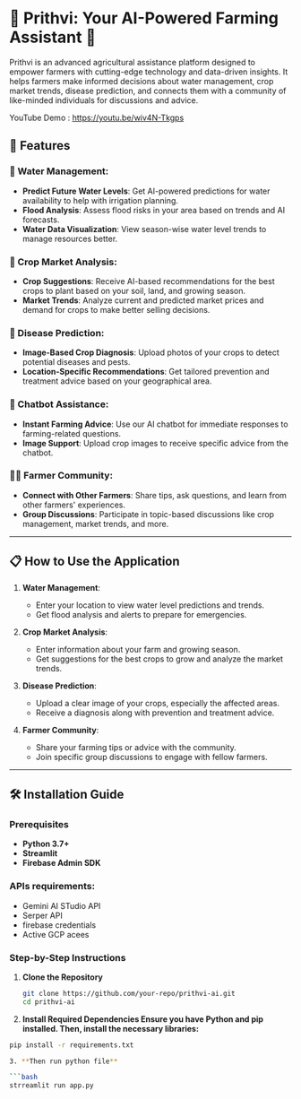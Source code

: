 [](https://github.com/Yashwanth-79/Prithvi/blob/main/logo.png)

# 🌾 Prithvi: Your AI-Powered Farming Assistant 🌾

Prithvi is an advanced agricultural assistance platform designed to empower farmers with cutting-edge technology and data-driven insights. It helps farmers make informed decisions about water management, crop market trends, disease prediction, and connects them with a community of like-minded individuals for discussions and advice.

YouTube Demo : https://youtu.be/wiv4N-Tkgps

## 🚀 Features

### 🌊 Water Management:
- **Predict Future Water Levels**: Get AI-powered predictions for water availability to help with irrigation planning.
- **Flood Analysis**: Assess flood risks in your area based on trends and AI forecasts.
- **Water Data Visualization**: View season-wise water level trends to manage resources better.

### 🌾 Crop Market Analysis:
- **Crop Suggestions**: Receive AI-based recommendations for the best crops to plant based on your soil, land, and growing season.
- **Market Trends**: Analyze current and predicted market prices and demand for crops to make better selling decisions.

### 🦠 Disease Prediction:
- **Image-Based Crop Diagnosis**: Upload photos of your crops to detect potential diseases and pests.
- **Location-Specific Recommendations**: Get tailored prevention and treatment advice based on your geographical area.

### 💬 Chatbot Assistance:
- **Instant Farming Advice**: Use our AI chatbot for immediate responses to farming-related questions.
- **Image Support**: Upload crop images to receive specific advice from the chatbot.

### 👩‍🌾 Farmer Community:
- **Connect with Other Farmers**: Share tips, ask questions, and learn from other farmers' experiences.
- **Group Discussions**: Participate in topic-based discussions like crop management, market trends, and more.

---

## 📋 How to Use the Application

1. **Water Management**:
   - Enter your location to view water level predictions and trends.
   - Get flood analysis and alerts to prepare for emergencies.

2. **Crop Market Analysis**:
   - Enter information about your farm and growing season.
   - Get suggestions for the best crops to grow and analyze the market trends.

3. **Disease Prediction**:
   - Upload a clear image of your crops, especially the affected areas.
   - Receive a diagnosis along with prevention and treatment advice.

4. **Farmer Community**:
   - Share your farming tips or advice with the community.
   - Join specific group discussions to engage with fellow farmers.



---


## 🛠️ Installation Guide

### Prerequisites
- **Python 3.7+**
- **Streamlit**
- **Firebase Admin SDK**
  
### APIs requirements:
- Gemini AI STudio API
- Serper API
- firebase credentials
- Active GCP acees

### Step-by-Step Instructions

1. **Clone the Repository**
   ```bash
   git clone https://github.com/your-repo/prithvi-ai.git
   cd prithvi-ai
2. **Install Required Dependencies Ensure you have Python and pip installed. Then, install the necessary libraries:**

  ```bash
  pip install -r requirements.txt

3. **Then run python file**

  ```bash
 strreamlit run app.py

